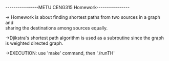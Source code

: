 ----------------METU CENG315 Homework----------------


-> Homework is about finding shortest paths from two sources in a graph and  
sharing the destinations among sources equally.

->Djikstra's shortest path algorithm is used as a subroutine since the graph is weighted directed graph.

->EXECUTION: use 'make' command, then './runTH'
